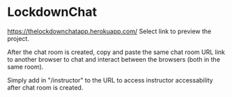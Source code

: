 # LockdownChat
https://thelockdownchatapp.herokuapp.com/ Select link to preview the project.

After the chat room is created, copy and paste the same chat room URL link to another browser to chat and interact between the browsers (both in the same room).

Simply add in "/instructor" to the URL to access instructor accessability after chat room is created.

